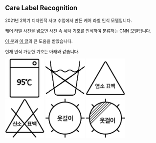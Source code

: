 ## Care Label Recognition

2021년 2학기 디자인적 사고 수업에서 만든 케어 라벨 인식 모델입니다.

케어 라벨 사진을 넣으면 사진 속 세탁 기호를 인식하여 분류하는 CNN 모델입니다.

[이 분](https://github.com/cpprhtn)과 [이 글](https://debuggercafe.com/multi-label-image-classification-with-pytorch-and-deep-learning/)의 큰 도움을 받았습니다.

현재 인식 가능한 기호는 아래와 같습니다.

<img src="./image/icon1-1.png" width="128" height="128"/>
<img src="./image/icon1-2.png" width="128" height="128"/>
<img src="./image/icon2-1.png" width="128" height="128"/>
<img src="./image/icon2-2.png" width="128" height="128"/>
<img src="./image/icon3-1.png" width="128" height="128"/>
<img src="./image/icon3-2.png" width="128" height="128"/>